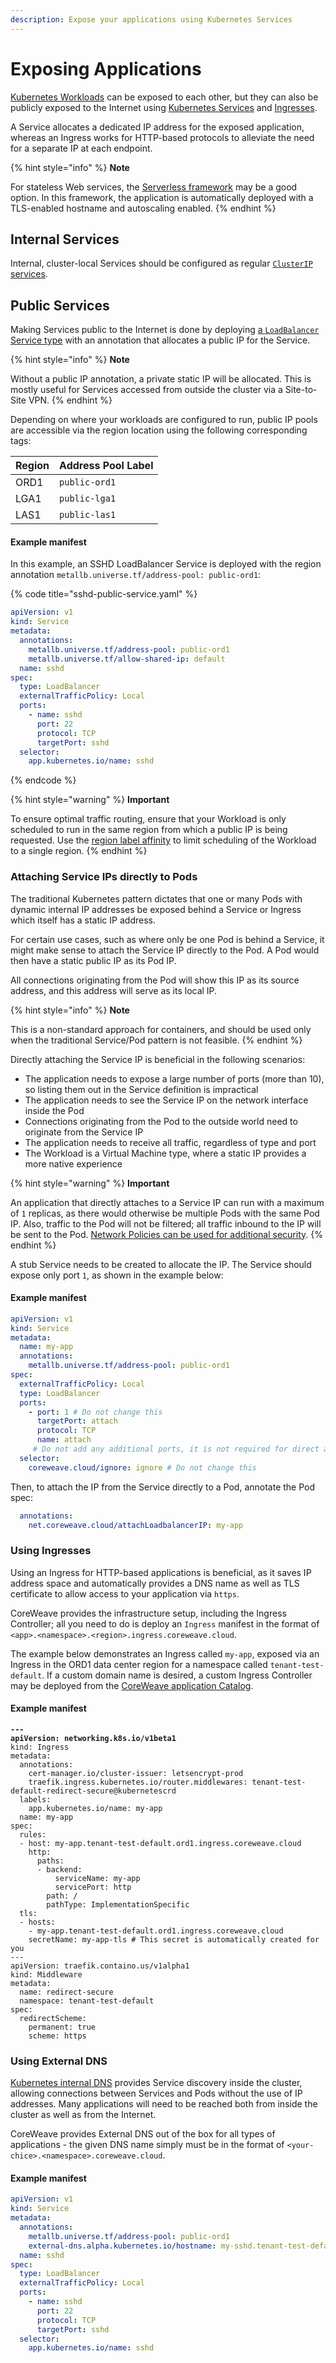 ```yaml
---
description: Expose your applications using Kubernetes Services
---
```


# Exposing Applications

[Kubernetes Workloads](https://kubernetes.io/docs/concepts/workloads/) can be exposed to each other, but they can also be publicly exposed to the Internet using [Kubernetes Services](https://kubernetes.io/docs/concepts/services-networking/service/) and [Ingresses](https://kubernetes.io/docs/concepts/services-networking/ingress/).

A Service allocates a dedicated IP address for the exposed application, whereas an Ingress works for HTTP-based protocols to alleviate the need for a separate IP at each endpoint.

{% hint style="info" %}
**Note**

For stateless Web services, the [Serverless framework](../../../coreweave-kubernetes/serverless.md) may be a good option. In this framework, the application is automatically deployed with a TLS-enabled hostname and autoscaling enabled.
{% endhint %}

## Internal Services

Internal, cluster-local Services should be configured as regular [`ClusterIP` services](https://kubernetes.io/docs/concepts/services-networking/service/#publishing-services-service-types).

## Public Services

Making Services public to the Internet is done by deploying [a `LoadBalancer` Service type](https://kubernetes.io/docs/concepts/services-networking/service/#publishing-services-service-types) with an annotation that allocates a public IP for the Service.

{% hint style="info" %}
**Note**

Without a public IP annotation, a private static IP will be allocated. This is mostly useful for Services accessed from outside the cluster via a Site-to-Site VPN.
{% endhint %}

Depending on where your workloads are configured to run, public IP pools are accessible via the region location using the following corresponding tags:

| Region | Address Pool Label |
| ------ | ------------------ |
| ORD1   | `public-ord1`      |
| LGA1   | `public-lga1`      |
| LAS1   | `public-las1`      |

#### **Example manifest**

In this example, an SSHD LoadBalancer Service is deployed with the region annotation `metallb.universe.tf/address-pool: public-ord1`:

{% code title="sshd-public-service.yaml" %}
```yaml
apiVersion: v1
kind: Service
metadata:
  annotations:
    metallb.universe.tf/address-pool: public-ord1
    metallb.universe.tf/allow-shared-ip: default
  name: sshd
spec:
  type: LoadBalancer
  externalTrafficPolicy: Local
  ports:
    - name: sshd
      port: 22
      protocol: TCP
      targetPort: sshd
  selector:
    app.kubernetes.io/name: sshd
```
{% endcode %}

{% hint style="warning" %}
**Important**

To ensure optimal traffic routing, ensure that your Workload is only scheduled to run in the same region from which a public IP is being requested. Use the [region label affinity](../../../coreweave-kubernetes/label-selectors.md) to limit scheduling of the Workload to a single region.
{% endhint %}

### Attaching Service IPs directly to Pods

The traditional Kubernetes pattern dictates that one or many Pods with dynamic internal IP addresses be exposed behind a Service or Ingress which itself has a static IP address.

For certain use cases, such as where only be one Pod is behind a Service, it might make sense to attach the Service IP directly to the Pod. A Pod would then have a static public IP as its Pod IP.

All connections originating from the Pod will show this IP as its source address, and this address will serve as its local IP.

{% hint style="info" %}
**Note**

This is a non-standard approach for containers, and should be used only when the traditional Service/Pod pattern is not feasible.
{% endhint %}

Directly attaching the Service IP is beneficial in the following scenarios:

* The application needs to expose a large number of ports (more than 10), so listing them out in the Service definition is impractical
* The application needs to see the Service IP on the network interface inside the Pod
* Connections originating from the Pod to the outside world need to originate from the Service IP
* The application needs to receive all traffic, regardless of type and port
* The Workload is a Virtual Machine type, where a static IP provides a more native experience

{% hint style="warning" %}
**Important**

An application that directly attaches to a Service IP can run with a maximum of `1` replicas, as there would otherwise be multiple Pods with the same Pod IP. Also, traffic to the Pod will not be filtered; all traffic inbound to the IP will be sent to the Pod. [Network Policies can be used for additional security](https://kubernetes.io/docs/concepts/services-networking/network-policies/).
{% endhint %}

A stub Service needs to be created to allocate the IP. The Service should expose only port `1`, as shown in the example below:

#### Example manifest

```yaml
apiVersion: v1
kind: Service
metadata:
  name: my-app
  annotations:
    metallb.universe.tf/address-pool: public-ord1
spec:
  externalTrafficPolicy: Local
  type: LoadBalancer
  ports:
    - port: 1 # Do not change this
      targetPort: attach
      protocol: TCP
      name: attach
     # Do not add any additional ports, it is not required for direct attach
  selector: 
    coreweave.cloud/ignore: ignore # Do not change this
```

Then, to attach the IP from the Service directly to a Pod, annotate the Pod spec:

```yaml
  annotations:
    net.coreweave.cloud/attachLoadbalancerIP: my-app
```

### Using Ingresses

Using an Ingress for HTTP-based applications is beneficial, as it saves IP address space and automatically provides a DNS name as well as TLS certificate to allow access to your application via `https`.

CoreWeave provides the infrastructure setup, including the Ingress Controller; all you need to do is deploy an `Ingress` manifest in the format of `<app>.<namespace>.<region>.ingress.coreweave.cloud`.

The example below demonstrates an Ingress called `my-app`, exposed via an Ingress in the ORD1 data center region for a namespace called `tenant-test-default`. If a custom domain name is desired, a custom Ingress Controller may be deployed from the [CoreWeave application Catalog](https://apps.coreweave.com).

#### Example manifest

<pre class="language-yaml"><code class="lang-yaml"><strong>---
</strong><strong>apiVersion: networking.k8s.io/v1beta1
</strong>kind: Ingress
metadata:
  annotations:
    cert-manager.io/cluster-issuer: letsencrypt-prod
    traefik.ingress.kubernetes.io/router.middlewares: tenant-test-default-redirect-secure@kubernetescrd
  labels:
    app.kubernetes.io/name: my-app
  name: my-app
spec:
  rules:
  - host: my-app.tenant-test-default.ord1.ingress.coreweave.cloud
    http: 
      paths:
      - backend:
          serviceName: my-app
          servicePort: http
        path: /
        pathType: ImplementationSpecific
  tls:
  - hosts:
    - my-app.tenant-test-default.ord1.ingress.coreweave.cloud
    secretName: my-app-tls # This secret is automatically created for you
---
apiVersion: traefik.containo.us/v1alpha1
kind: Middleware
metadata:
  name: redirect-secure
  namespace: tenant-test-default
spec:
  redirectScheme:
    permanent: true
    scheme: https</code></pre>

###

### Using External DNS

[Kubernetes internal DNS](https://kubernetes.io/docs/concepts/services-networking/dns-pod-service/) provides Service discovery inside the cluster, allowing connections between Services and Pods without the use of IP addresses. Many applications will need to be reached both from inside the cluster as well as from the Internet.

CoreWeave provides External DNS out of the box for all types of applications - the given DNS name simply must be in the format of `<your-chice>.<namespace>.coreweave.cloud`.

#### Example manifest&#x20;

```yaml
apiVersion: v1
kind: Service
metadata:
  annotations:
    metallb.universe.tf/address-pool: public-ord1
    external-dns.alpha.kubernetes.io/hostname: my-sshd.tenant-test-default.coreweave.cloud
  name: sshd
spec:
  type: LoadBalancer
  externalTrafficPolicy: Local
  ports:
    - name: sshd
      port: 22
      protocol: TCP
      targetPort: sshd
  selector:
    app.kubernetes.io/name: sshd
```
